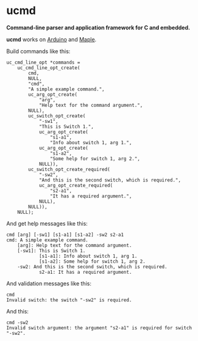 ucmd
========

**Command-line parser and application framework for C and embedded.**

**ucmd** works on [Arduino](http://www.arduino.cc/) and [Maple](http://leaflabs.com/).

Build commands like this:

    uc_cmd_line_opt *commands = 
        uc_cmd_line_opt_create(
            cmd,
            NULL,
            "cmd",
            "A simple example command.",
            uc_arg_opt_create(
                "arg",
                "Help text for the command argument.",
            NULL),
            uc_switch_opt_create(
                "-sw1",
                "This is Switch 1.",
                uc_arg_opt_create(
                    "s1-a1",
                    "Info about switch 1, arg 1.",
                uc_arg_opt_create(
                    "s1-a2",
                    "Some help for switch 1, arg 2.",
                NULL)),
            uc_switch_opt_create_required(
                "-sw2",
                "And this is the second switch, which is required.",
                uc_arg_opt_create_required(
                    "s2-a1",
                    "It has a required argument.",
                NULL),
            NULL)),
        NULL);

And get help messages like this:

    cmd [arg] [-sw1] [s1-a1] [s1-a2] -sw2 s2-a1
    cmd: A simple example command.
        [arg]: Help text for the command argument.
        [-sw1]: This is Switch 1.
                [s1-a1]: Info about switch 1, arg 1.
                [s1-a2]: Some help for switch 1, arg 2.
        -sw2: And this is the second switch, which is required.
                s2-a1: It has a required argument.

And validation messages like this:

    cmd
    Invalid switch: the switch "-sw2" is required.
    
And this:

    cmd -sw2
    Invalid switch argument: the argument "s2-a1" is required for switch "-sw2".

